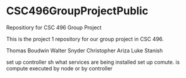 # CSC496GroupProjectPublic
Repositiory for CSC 496 Group Project

This is the project 1 repository for our group project in CSC 496.

Thomas Boudwin
Walter Snyder
Christopher Ariza
Luke Stanish


set up controller sh what services are being installed set up comute. is compute executed by node or by controller

